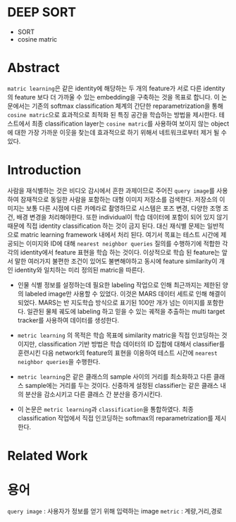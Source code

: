 # DEEP SORT
- SORT
- cosine matric

# Abstract
`matric learning`은 같은 identity에 해당하는 두 개의 feature가 서로 다른 identity의 feature 보다 더 가까울 수 있는 embedding을 구축하는 것을 목표로 합니다. 이 논문에서는 기존의 softmax classification 체계의 간단한 reparametrization을 통해 `cosine matric`으로 효과적으로 최적화 된 특징 공간을 학습하는 방법을 제시한다. 테스트에서 최종 classification layer는 `cosine matric`를 사용하여 보이지 않는 object에 대한 가장 가까운 이웃을 찾는데 효과적으로 하기 위해서 네트워크로부터 제거 될 수 있다.

# Introduction
사람을 재식별하는 것은 비디오 감시에서 흔한 과제이므로 주어진 `query image`를 사용하여 잠재적으로 동일한 사람을 포함하는 대형 이미지 저장소를 검색한다. 저장소의 이미지는 보통 다른 시점에 다른 카메라로 촬영하므로 시스템은 포즈 변경, 다양한 조명 조건, 배경 변경을 처리해야한다. 또한 individual이 학습 데이터에 포함이 되어 있지 않기 때문에 직접 identity classification 하는 것이 금지 된다. 대신 재식별 문제는 일반적으로 matric learning framework 내에서 처리 된다. 여기서 목표는 테스트 시간에 제공되는 이미지와 ID에 대해 `nearest neighbor queries` 질의를 수행하기에 적합한 각각의 identity에서 feature 표현을 학습 하는 것이다. 이상적으로 학습 된 feature는 앞서 말한 여러가지 불편한 조건이 있어도 불변해야하고 동시에 feature similarity이 개인 identity와 일치하는 미리 정의된 matric을 따른다.

- 인물 식별 정보를 설정하는데 필요한 labeling 작업으로 인해 최근까지는 제한된 양의 labeled image만 사용할 수 있었다. 이것은 MARS 데이터 세트로 인해 해결이 되었다. MARS는 반 지도학습 방식으로 표기된 100만 개가 넘는 이미지를 포함한다. 일관된 물체 궤도에 labeling 하고 믿을 수 있는 궤적을 추출하는 multi target tracker를 사용하여 데이터를 생성한다.

- `metric learning` 의 목적은 학습 목표에 similarity matric을 직접 인코딩하는 것이지만, classification 기반 방법은 학습 데이터의 ID 집합에 대해서 classifier를 훈련시킨 다음 network의 feature의 표현을 이용하여 테스트 시간에 `nearest neighbor queries`을 수행한다.

- `metric learning`은 같은 클래스의 sample 사이의 거리를 최소화하고 다른 클래스 sample에는 거리를 두는 것이다. 신중하게 설정된 classifier는 같은 클래스 내의 분산을 감소시키고 다른 클래스 간 분산을 증가시킨다.

- 이 논문은 `metric learning`과 `classification`을 통합하였다. 최종 classification 작업에서 직접 인코딩하는 softmax의 reparametrization를 제시한다.

# Related Work


# 용어
`query image` : 사용자가 정보를 얻기 위해 입력하는 image
`metric` : 계량,거리,경로
